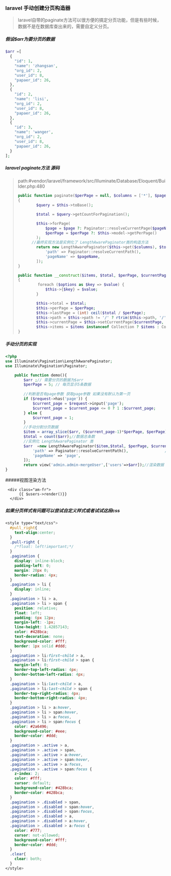 ### laravel 手动创建分页构造器

> laravel自带的paginate方法可以很方便的搞定分页功能，但是有些时候，数据不是在数据库查出来的，需要自定义分页。

##### 假设$arr为要分页的数据

```php
$arr =[
  {
    "id": 1,
    "name": 'zhangsan',
    "org_id": 2,
    "user_id": 8,
    "papaer_id": 26,
  },
  {
    "id": 2,
    "name": 'lisi',
    "org_id": 2,
    "user_id": 8,
    "papaer_id": 26,
  },
  {
    "id": 3,
    "name": 'wanger',
    "org_id": 2,
    "user_id": 8,
    "papaer_id": 26,
  }
];


```

##### laravel paginate方法 源码

> path:#vendor/laravel/framework/src/Illuminate/Database/Eloquent/Builder.php:480
>
> ```php
> public function paginate($perPage = null, $columns = ['*'], $pageName = 'page', $page = null)
> {
>         $query = $this->toBase();
>
>         $total = $query->getCountForPagination();
>
>         $this->forPage(
>             $page = $page ?: Paginator::resolveCurrentPage($pageName),
>             $perPage = $perPage ?: $this->model->getPerPage()
>         );
> 		//最终实现方法是实例化了 LengthAwarePaginator类的构造方法
>         return new LengthAwarePaginator($this->get($columns), $total, $perPage, $page, [
>             'path' => Paginator::resolveCurrentPath(),
>             'pageName' => $pageName,
>         ]);
> }
> ```
>
> ```php
> public function __construct($items, $total, $perPage, $currentPage = null, array $options = [])
> {
>        　foreach ($options as $key => $value) {
>             $this->{$key} = $value;
>         }
>
>         $this->total = $total;
>         $this->perPage = $perPage;
>         $this->lastPage = (int) ceil($total / $perPage);
>         $this->path = $this->path != '/' ? rtrim($this->path, '/') : $this->path;
>         $this->currentPage = $this->setCurrentPage($currentPage, $this->lastPage);
>         $this->items = $items instanceof Collection ? $items : Collection::make($items);
> }
> ```
>
> 

##### 手动分页的实现

```php
<?php
use Illuminate\Pagination\LengthAwarePaginator;
use Illuminate\Pagination\Paginator;

	public function demo(){
  		$arr ;// 需要分页的数据为$arr 
  		$perPage = 5; // 每页显示5条数据
  
  		//判断是否有page参数 获取page参数 如果没有默认为第一页
        if ($request->has('page')) {     
            $current_page = $request->input('page');
            $current_page = $current_page <= 0 ? 1 :$current_page;
        } else {
            $current_page = 1;
        }
		//手动分割分页数据
        $item = array_slice($arr, ($current_page-1)*$perPage, $perPage);
        $total = count($arr);//数据总条数
  		//实例化 LengthAwarePaginator 类
        $arr  =new LengthAwarePaginator($item,$total, $perPage, $current_page, [
            'path' => Paginator::resolveCurrentPath(),                // 设置分页url地址
            'pageName' => 'page',
        ]);
        return view('admin.admin-mergeUser',['users'=>$arr]);//渲染数据
}		

```

#####视图渲染方法

```php+HTML
 <div class="am-fr">
      {{ $users->render()}}
  </div>
```

##### 如果分页样式有问题可以尝试自定义样式或者试试这段css

```css
<style type="text/css">
  #pull_right{
    text-align:center;
  }
  .pull-right {
    /*float: left!important;*/
  }
  .pagination {
    display: inline-block;
    padding-left: 0;
    margin: 20px 0;
    border-radius: 4px;
  }
  .pagination > li {
    display: inline;
  }
  .pagination > li > a,
  .pagination > li > span {
    position: relative;
    float: left;
    padding: 6px 12px;
    margin-left: -1px;
    line-height: 1.42857143;
    color: #428bca;
    text-decoration: none;
    background-color: #fff;
    border: 1px solid #ddd;
  }
  .pagination > li:first-child > a,
  .pagination > li:first-child > span {
    margin-left: 0;
    border-top-left-radius: 4px;
    border-bottom-left-radius: 4px;
  }
  .pagination > li:last-child > a,
  .pagination > li:last-child > span {
    border-top-right-radius: 4px;
    border-bottom-right-radius: 4px;
  }
  .pagination > li > a:hover,
  .pagination > li > span:hover,
  .pagination > li > a:focus,
  .pagination > li > span:focus {
    color: #2a6496;
    background-color: #eee;
    border-color: #ddd;
  }
  .pagination > .active > a,
  .pagination > .active > span,
  .pagination > .active > a:hover,
  .pagination > .active > span:hover,
  .pagination > .active > a:focus,
  .pagination > .active > span:focus {
    z-index: 2;
    color: #fff;
    cursor: default;
    background-color: #428bca;
    border-color: #428bca;
  }
  .pagination > .disabled > span,
  .pagination > .disabled > span:hover,
  .pagination > .disabled > span:focus,
  .pagination > .disabled > a,
  .pagination > .disabled > a:hover,
  .pagination > .disabled > a:focus {
    color: #777;
    cursor: not-allowed;
    background-color: #fff;
    border-color: #ddd;
  }
  .clear{
    clear: both;
  }
</style>
```

